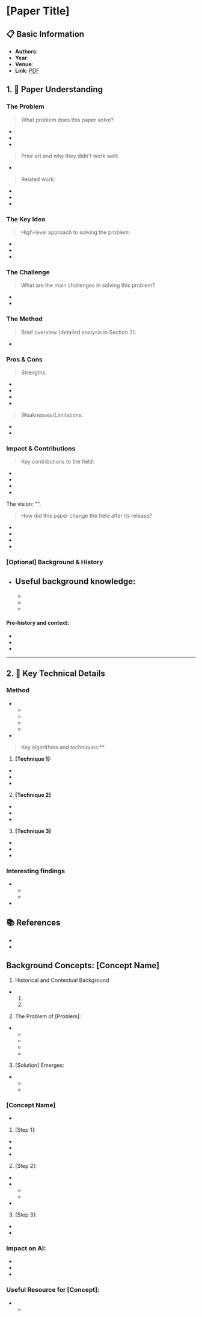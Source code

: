 # [Paper Title]

## 📋 Basic Information
- **Authors**: 
- **Year**: 
- **Venue**: 
- **Link**: [PDF]()



## 1. 📖 Paper Understanding

### The Problem

> What problem does this paper solve?
  - 
  - 
  - 


> Prior art and why they didn't work well:
- 

> Related work:
- 
- 
- 



### The Key Idea
> High-level approach to solving the problem:

  - 
  - 
  - 

### The Challenge
> What are the main challenges in solving this problem?
- 
- 

### The Method
> Brief overview (detailed analysis in Section 2):
- 

### Pros & Cons
> Strengths:
- 
- 
- 
- 

> Weaknesses/Limitations:
  - 
  - 

### Impact & Contributions
> Key contributions to the field:
  - 
  - 
  - 
  - 
  
The vision: "". 


> How did this paper change the field after its release?
  - 
  - 
  - 
  - 


### [Optional] Background & History
- **Useful background knowledge:**
  - 
  - 
  - 
  - 

#### **Pre-history and context:**
  - 
  - 
  - 




***

## 2. 🔬 Key Technical Details

### Method
- 
  - 
  - 
  - 
  - 
- 

> Key algorithms and techniques:**
1. **[Technique 1]:**
- 
- 
- 

2. **[Technique 2]**
- 
- 
- 

3. **[Technique 3]**
- 
- 
- 

### Interesting findings
- 
  - 
  - 
- 


## 📚 References
- 
- 


## Background Concepts: [Concept Name]
1. Historical and Contextual Background
- 
   1. 
   2. 

2. The Problem of [Problem]:
- 
   - 
   - 
   - 
   - 

3. [Solution] Emerges:
- 
   - 
   - 

### [Concept Name]
- 

1. [Step 1]:
  - 
  - 
  - 

2. [Step 2]:
  - 
  - 
     - 
     - 
  - 

3. [Step 3]:
  - 
  - 


### Impact on AI:
- 
- 
- 


### Useful Resource for [Concept]:
- 
   - 

